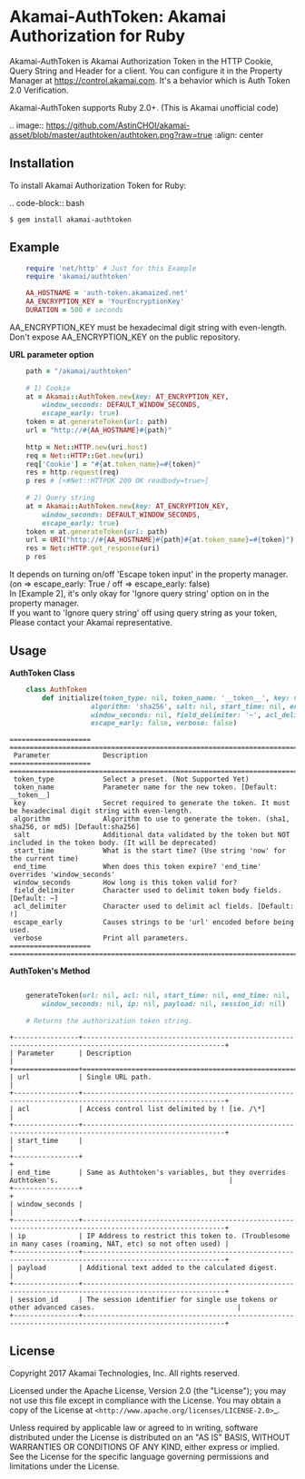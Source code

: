 Akamai-AuthToken: Akamai Authorization for Ruby
===============================================


Akamai-AuthToken is Akamai Authorization Token in the HTTP Cookie, Query String and Header for a client.
You can configure it in the Property Manager at https://control.akamai.com.
It's a behavior which is Auth Token 2.0 Verification.  

Akamai-AuthToken supports Ruby 2.0+. (This is Akamai unofficial code)


.. image:: https://github.com/AstinCHOI/akamai-asset/blob/master/authtoken/authtoken.png?raw=true
    :align: center


Installation
------------

To install Akamai Authorization Token for Ruby:  

.. code-block:: bash

    $ gem install akamai-authtoken


Example
-------

```ruby
    require 'net/http' # Just for this Example
    require 'akamai/authtoken'

    AA_HOSTNAME = 'auth-token.akamaized.net'
    AA_ENCRYPTION_KEY = 'YourEncryptionKey' 
    DURATION = 500 # seconds
```
  
AA_ENCRYPTION_KEY must be hexadecimal digit string with even-length.  
Don't expose AA_ENCRYPTION_KEY on the public repository.  
  

**URL parameter option**

```ruby
    path = "/akamai/authtoken"
    
    # 1) Cookie
    at = Akamai::AuthToken.new(key: AT_ENCRYPTION_KEY, 
        window_seconds: DEFAULT_WINDOW_SECONDS, 
        escape_early: true)
    token = at.generateToken(url: path)
    url = "http://#{AA_HOSTNAME}#{path}"
    
    http = Net::HTTP.new(uri.host)
    req = Net::HTTP::Get.new(uri)
    req['Cookie'] = "#{at.token_name}=#{token}"
    res = http.request(req)
    p res # [<#Net::HTTPOK 200 OK readbody=true>]
    
    # 2) Query string
    at = Akamai::AuthToken.new(key: AT_ENCRYPTION_KEY, 
        window_seconds: DEFAULT_WINDOW_SECONDS, 
        escape_early: true)
    token = at.generateToken(url: path)
    url = URI("http://#{AA_HOSTNAME}#{path}#{at.token_name}=#{token}")
    res = Net::HTTP.get_response(uri)
    p res
```

It depends on turning on/off 'Escape token input' in the property manager. (on => escape_early: True / off => escape_early: false)  
In [Example 2], it's only okay for 'Ignore query string' option on in the property manager.  
If you want to 'Ignore query string' off using query string as your token, Please contact your Akamai representative.  
    

Usage
-----
**AuthToken Class**

```ruby
    class AuthToken
        def initialize(token_type: nil, token_name: '__token__', key: nil,
                    algorithm: 'sha256', salt: nil, start_time: nil, end_time: nil,
                    window_seconds: nil, field_delimiter: '~', acl_delimiter: '!',
                    escape_early: false, verbose: false)
```

    ====================  ===================================================================================================
     Parameter             Description
    ====================  ===================================================================================================
     token_type            Select a preset. (Not Supported Yet)  
     token_name            Parameter name for the new token. [Default: __token__]
     key                   Secret required to generate the token. It must be hexadecimal digit string with even-length.
     algorithm             Algorithm to use to generate the token. (sha1, sha256, or md5) [Default:sha256]
     salt                  Additional data validated by the token but NOT included in the token body. (It will be deprecated)
     start_time            What is the start time? (Use string 'now' for the current time)
     end_time              When does this token expire? 'end_time' overrides 'window_seconds'
     window_seconds        How long is this token valid for?
     field_delimiter       Character used to delimit token body fields. [Default: ~]
     acl_delimiter         Character used to delimit acl fields. [Default: !]
     escape_early          Causes strings to be 'url' encoded before being used.
     verbose               Print all parameters.
    ====================  ===================================================================================================


**AuthToken's Method**

```ruby

    generateToken(url: nil, acl: nil, start_time: nil, end_time: nil, 
        window_seconds: nil, ip: nil, payload: nil, session_id: nil)
    
    # Returns the authorization token string.
```

    +----------------+---------------------------------------------------------------------------------------------------------+
    | Parameter      | Description                                                                                             |
    +================+=========================================================================================================+
    | url            | Single URL path.                                                                                        |
    +----------------+---------------------------------------------------------------------------------------------------------+
    | acl            | Access control list delimited by ! [ie. /\*]                                                            |
    +----------------+---------------------------------------------------------------------------------------------------------+
    | start_time     |                                                                                                         |
    +----------------+                                                                                                         +
    | end_time       | Same as Authtoken's variables, but they overrides Authtoken's.                                          |
    +----------------+                                                                                                         +
    | window_seconds |                                                                                                         |
    +----------------+---------------------------------------------------------------------------------------------------------+
    | ip             | IP Address to restrict this token to. (Troublesome in many cases (roaming, NAT, etc) so not often used) |
    +----------------+---------------------------------------------------------------------------------------------------------+
    | payload        | Additional text added to the calculated digest.                                                         |
    +----------------+---------------------------------------------------------------------------------------------------------+
    | session_id     | The session identifier for single use tokens or other advanced cases.                                   |
    +----------------+---------------------------------------------------------------------------------------------------------+


License
-------

Copyright 2017 Akamai Technologies, Inc.  All rights reserved.

Licensed under the Apache License, Version 2.0 (the "License");
you may not use this file except in compliance with the License.
You may obtain a copy of the License at `<http://www.apache.org/licenses/LICENSE-2.0>`_.

Unless required by applicable law or agreed to in writing, software
distributed under the License is distributed on an "AS IS" BASIS,
WITHOUT WARRANTIES OR CONDITIONS OF ANY KIND, either express or implied.
See the License for the specific language governing permissions and
limitations under the License.